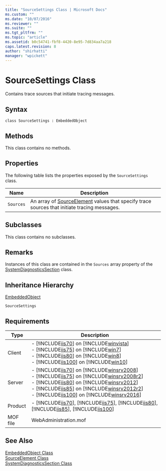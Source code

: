 ```yaml
---
title: "SourceSettings Class | Microsoft Docs"
ms.custom: ""
ms.date: "10/07/2016"
ms.reviewer: ""
ms.suite: ""
ms.tgt_pltfrm: ""
ms.topic: "article"
ms.assetid: b0c54741-fbf8-4420-8e95-7d834aa7a218
caps.latest.revision: 8
author: "shirhatti"
manager: "wpickett"
---
```

# SourceSettings Class
Contains trace sources that initiate tracing messages.  
  
## Syntax  
  
```vbs  
class SourceSettings : EmbeddedObject  
```  
  
## Methods  
 This class contains no methods.  
  
## Properties  
 The following table lists the properties exposed by the `SourceSettings` class.  
  
|Name|Description|  
|----------|-----------------|  
|`Sources`|An array of [SourceElement](../wmi-provider/sourceelement-class.md) values that specify trace sources that initiate tracing messages.|  
  
## Subclasses  
 This class contains no subclasses.  
  
## Remarks  
 Instances of this class are contained in the `Sources` array property of the [SystemDiagnosticsSection](../wmi-provider/systemdiagnosticssection-class.md) class.  
  
## Inheritance Hierarchy  
 [EmbeddedObject](../wmi-provider/embeddedobject-class.md)  
  
 `SourceSettings`  
  
## Requirements  
  
|Type|Description|  
|----------|-----------------|  
|Client|-   [!INCLUDE[iis70](../wmi-provider/includes/iis70-md.md)] on [!INCLUDE[winvista](../wmi-provider/includes/winvista-md.md)]<br />-   [!INCLUDE[iis75](../wmi-provider/includes/iis75-md.md)] on [!INCLUDE[win7](../wmi-provider/includes/win7-md.md)]<br />-   [!INCLUDE[iis80](../wmi-provider/includes/iis80-md.md)] on [!INCLUDE[win8](../wmi-provider/includes/win8-md.md)]<br />-   [!INCLUDE[iis100](../wmi-provider/includes/iis100-md.md)] on [!INCLUDE[win10](../wmi-provider/includes/win10-md.md)]|  
|Server|-   [!INCLUDE[iis70](../wmi-provider/includes/iis70-md.md)] on [!INCLUDE[winsrv2008](../wmi-provider/includes/winsrv2008-md.md)]<br />-   [!INCLUDE[iis75](../wmi-provider/includes/iis75-md.md)] on [!INCLUDE[winsrv2008r2](../wmi-provider/includes/winsrv2008r2-md.md)]<br />-   [!INCLUDE[iis80](../wmi-provider/includes/iis80-md.md)] on [!INCLUDE[winsrv2012](../wmi-provider/includes/winsrv2012-md.md)]<br />-   [!INCLUDE[iis85](../wmi-provider/includes/iis85-md.md)] on [!INCLUDE[winsrv2012r2](../wmi-provider/includes/winsrv2012r2-md.md)]<br />-   [!INCLUDE[iis100](../wmi-provider/includes/iis100-md.md)] on [!INCLUDE[winsrv2016](../wmi-provider/includes/winsrv2016-md.md)]|  
|Product|-   [!INCLUDE[iis70](../wmi-provider/includes/iis70-md.md)], [!INCLUDE[iis75](../wmi-provider/includes/iis75-md.md)], [!INCLUDE[iis80](../wmi-provider/includes/iis80-md.md)], [!INCLUDE[iis85](../wmi-provider/includes/iis85-md.md)], [!INCLUDE[iis100](../wmi-provider/includes/iis100-md.md)]|  
|MOF file|WebAdministration.mof|  
  
## See Also  
 [EmbeddedObject Class](../wmi-provider/embeddedobject-class.md)   
 [SourceElement Class](../wmi-provider/sourceelement-class.md)   
 [SystemDiagnosticsSection Class](../wmi-provider/systemdiagnosticssection-class.md)